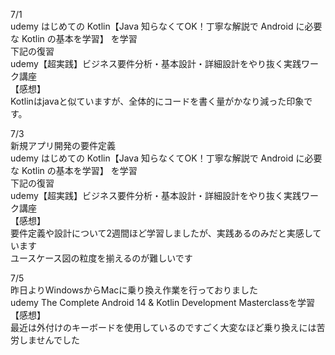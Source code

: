 7/1<br>
udemy はじめての Kotlin【Java 知らなくてOK！丁寧な解説で Android に必要な Kotlin の基本を学習】
を学習<br>
下記の復習<br>
udemy【超実践】ビジネス要件分析・基本設計・詳細設計をやり抜く実践ワーク講座<br>
【感想】<br>
Kotlinはjavaと似ていますが、全体的にコードを書く量がかなり減った印象です。<br>

7/3<br>
新規アプリ開発の要件定義<br>
udemy はじめての Kotlin【Java 知らなくてOK！丁寧な解説で Android に必要な Kotlin の基本を学習】
を学習<br>
下記の復習<br>
udemy【超実践】ビジネス要件分析・基本設計・詳細設計をやり抜く実践ワーク講座<br>
【感想】<br>
要件定義や設計について2週間ほど学習しましたが、実践あるのみだと実感しています<br>
ユースケース図の粒度を揃えるのが難しいです<br>

7/5<br>
昨日よりWindowsからMacに乗り換え作業を行っておりました<br>
udemy The Complete Android 14 & Kotlin Development Masterclassを学習<br>
【感想】<br>
最近は外付けのキーボードを使用しているのですごく大変なほど乗り換えには苦労しませんでした<br>

